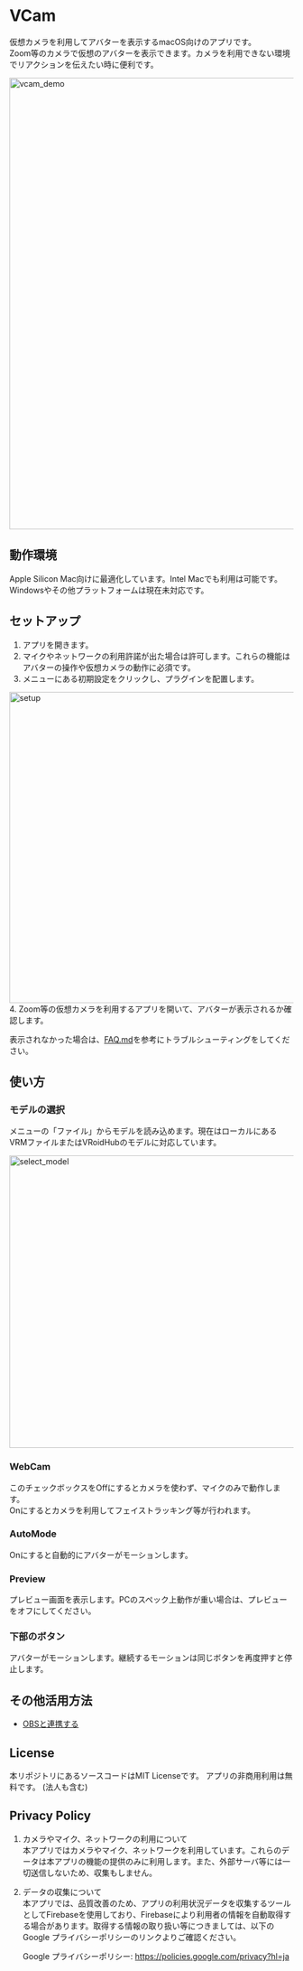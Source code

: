 # VCam
仮想カメラを利用してアバターを表示するmacOS向けのアプリです。  
Zoom等のカメラで仮想のアバターを表示できます。カメラを利用できない環境でリアクションを伝えたい時に便利です。

<img width="800px" alt="vcam_demo" src="https://user-images.githubusercontent.com/8188636/153762117-8de67096-02f0-4b21-a265-0e77cc7f82b1.png">

## 動作環境
Apple Silicon Mac向けに最適化しています。Intel Macでも利用は可能です。  
Windowsやその他プラットフォームは現在未対応です。

## セットアップ
1. アプリを開きます。
2. マイクやネットワークの利用許諾が出た場合は許可します。これらの機能はアバターの操作や仮想カメラの動作に必須です。
3. メニューにある初期設定をクリックし、プラグインを配置します。
  <img width="551" alt="setup" src="https://user-images.githubusercontent.com/8188636/153762324-dfb814f8-00e5-4508-95c6-726cf852619f.png">
4. Zoom等の仮想カメラを利用するアプリを開いて、アバターが表示されるか確認します。

表示されなかった場合は、[FAQ.md](FAQ.md)を参考にトラブルシューティングをしてください。

## 使い方
### モデルの選択
メニューの「ファイル」からモデルを読み込めます。現在はローカルにあるVRMファイルまたはVRoidHubのモデルに対応しています。

<img width="518" alt="select_model" src="https://user-images.githubusercontent.com/8188636/153762599-331628fb-8a99-444e-ab10-221ccd5e7531.png">

### WebCam
このチェックボックスをOffにするとカメラを使わず、マイクのみで動作します。  
Onにするとカメラを利用してフェイストラッキング等が行われます。

### AutoMode
Onにすると自動的にアバターがモーションします。

### Preview
プレビュー画面を表示します。PCのスペック上動作が重い場合は、プレビューをオフにしてください。

### 下部のボタン
アバターがモーションします。継続するモーションは同じボタンを再度押すと停止します。

## その他活用方法

- [OBSと連携する](manual/OBS.md)

## License
本リポジトリにあるソースコードはMIT Licenseです。
アプリの非商用利用は無料です。 (法人も含む)

## Privacy Policy

1. カメラやマイク、ネットワークの利用について  
本アプリではカメラやマイク、ネットワークを利用しています。これらのデータは本アプリの機能の提供のみに利用します。また、外部サーバ等には一切送信しないため、収集もしません。

2. データの収集について  
本アプリでは、品質改善のため、アプリの利用状況データを収集するツールとしてFirebaseを使用しており、Firebaseにより利用者の情報を自動取得する場合があります。取得する情報の取り扱い等につきましては、以下のGoogle プライバシーポリシーのリンクよりご確認ください。

    Google プライバシーポリシー: https://policies.google.com/privacy?hl=ja

